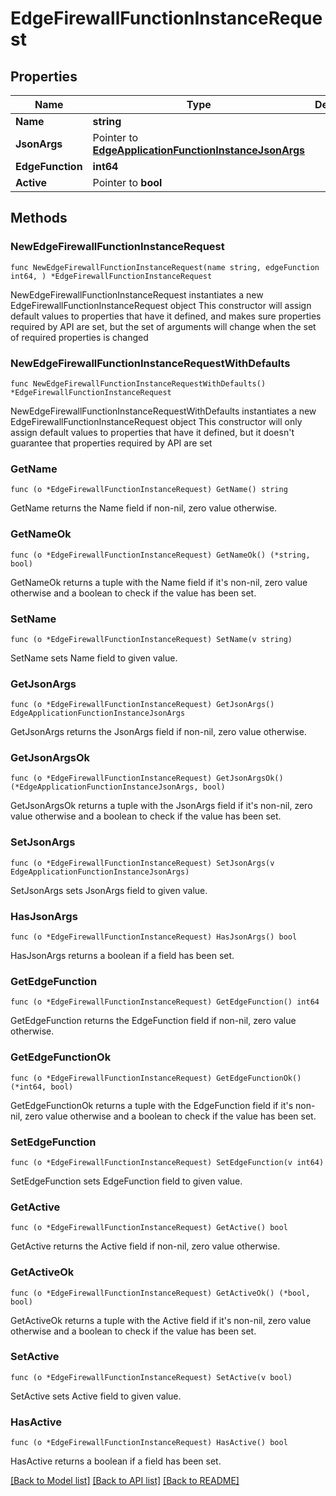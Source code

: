 # EdgeFirewallFunctionInstanceRequest

## Properties

Name | Type | Description | Notes
------------ | ------------- | ------------- | -------------
**Name** | **string** |  | 
**JsonArgs** | Pointer to [**EdgeApplicationFunctionInstanceJsonArgs**](EdgeApplicationFunctionInstanceJsonArgs.md) |  | [optional] 
**EdgeFunction** | **int64** |  | 
**Active** | Pointer to **bool** |  | [optional] 

## Methods

### NewEdgeFirewallFunctionInstanceRequest

`func NewEdgeFirewallFunctionInstanceRequest(name string, edgeFunction int64, ) *EdgeFirewallFunctionInstanceRequest`

NewEdgeFirewallFunctionInstanceRequest instantiates a new EdgeFirewallFunctionInstanceRequest object
This constructor will assign default values to properties that have it defined,
and makes sure properties required by API are set, but the set of arguments
will change when the set of required properties is changed

### NewEdgeFirewallFunctionInstanceRequestWithDefaults

`func NewEdgeFirewallFunctionInstanceRequestWithDefaults() *EdgeFirewallFunctionInstanceRequest`

NewEdgeFirewallFunctionInstanceRequestWithDefaults instantiates a new EdgeFirewallFunctionInstanceRequest object
This constructor will only assign default values to properties that have it defined,
but it doesn't guarantee that properties required by API are set

### GetName

`func (o *EdgeFirewallFunctionInstanceRequest) GetName() string`

GetName returns the Name field if non-nil, zero value otherwise.

### GetNameOk

`func (o *EdgeFirewallFunctionInstanceRequest) GetNameOk() (*string, bool)`

GetNameOk returns a tuple with the Name field if it's non-nil, zero value otherwise
and a boolean to check if the value has been set.

### SetName

`func (o *EdgeFirewallFunctionInstanceRequest) SetName(v string)`

SetName sets Name field to given value.


### GetJsonArgs

`func (o *EdgeFirewallFunctionInstanceRequest) GetJsonArgs() EdgeApplicationFunctionInstanceJsonArgs`

GetJsonArgs returns the JsonArgs field if non-nil, zero value otherwise.

### GetJsonArgsOk

`func (o *EdgeFirewallFunctionInstanceRequest) GetJsonArgsOk() (*EdgeApplicationFunctionInstanceJsonArgs, bool)`

GetJsonArgsOk returns a tuple with the JsonArgs field if it's non-nil, zero value otherwise
and a boolean to check if the value has been set.

### SetJsonArgs

`func (o *EdgeFirewallFunctionInstanceRequest) SetJsonArgs(v EdgeApplicationFunctionInstanceJsonArgs)`

SetJsonArgs sets JsonArgs field to given value.

### HasJsonArgs

`func (o *EdgeFirewallFunctionInstanceRequest) HasJsonArgs() bool`

HasJsonArgs returns a boolean if a field has been set.

### GetEdgeFunction

`func (o *EdgeFirewallFunctionInstanceRequest) GetEdgeFunction() int64`

GetEdgeFunction returns the EdgeFunction field if non-nil, zero value otherwise.

### GetEdgeFunctionOk

`func (o *EdgeFirewallFunctionInstanceRequest) GetEdgeFunctionOk() (*int64, bool)`

GetEdgeFunctionOk returns a tuple with the EdgeFunction field if it's non-nil, zero value otherwise
and a boolean to check if the value has been set.

### SetEdgeFunction

`func (o *EdgeFirewallFunctionInstanceRequest) SetEdgeFunction(v int64)`

SetEdgeFunction sets EdgeFunction field to given value.


### GetActive

`func (o *EdgeFirewallFunctionInstanceRequest) GetActive() bool`

GetActive returns the Active field if non-nil, zero value otherwise.

### GetActiveOk

`func (o *EdgeFirewallFunctionInstanceRequest) GetActiveOk() (*bool, bool)`

GetActiveOk returns a tuple with the Active field if it's non-nil, zero value otherwise
and a boolean to check if the value has been set.

### SetActive

`func (o *EdgeFirewallFunctionInstanceRequest) SetActive(v bool)`

SetActive sets Active field to given value.

### HasActive

`func (o *EdgeFirewallFunctionInstanceRequest) HasActive() bool`

HasActive returns a boolean if a field has been set.


[[Back to Model list]](../README.md#documentation-for-models) [[Back to API list]](../README.md#documentation-for-api-endpoints) [[Back to README]](../README.md)


